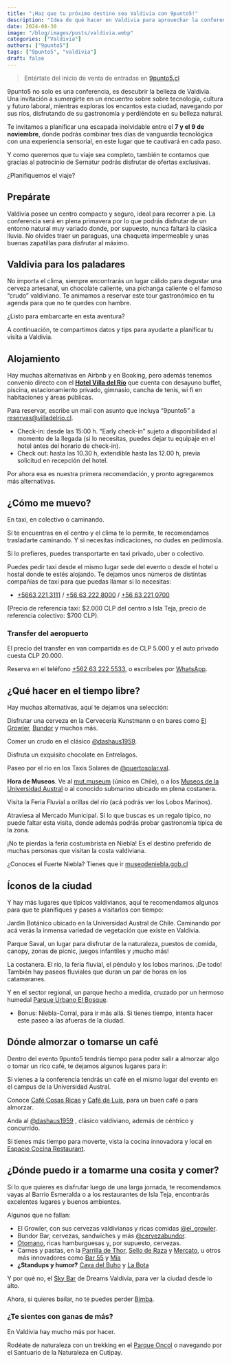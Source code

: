 ```yaml
---
title: "¡Haz que tu próximo destino sea Valdivia con 9punto5!"
description: "Idea de qué hacer en Valdivia para aprovechar la conferencia y la ciudad."
date: 2024-08-30
image: "/blog/images/posts/valdivia.webp"
categories: ["Valdivia"]
authors: ["9punto5"]
tags: ["9punto5", "valdivia"]
draft: false
---
```


>  Entértate del inicio de venta de entradas en [9punto5.cl](https://9punto5.cl/)

9punto5 no solo es una conferencia, es descubrir la belleza de Valdivia. Una invitación a sumergirte en un encuentro sobre sobre tecnología, cultura y futuro laboral, mientras exploras los encantos esta ciudad, navegando por sus ríos, disfrutando de su gastronomía y perdiéndote en su belleza natural.

Te invitamos a planificar una escapada inolvidable entre el **7 y el 9 de noviembre**, donde podrás combinar tres días de vanguardia tecnológica con una experiencia sensorial, en este lugar que te cautivará en cada paso.

Y como queremos que tu viaje sea completo, también te contamos que gracias al patrocinio de Sernatur podrás disfrutar de ofertas exclusivas.

¿Planifiquemos el viaje?

## Prepárate
Valdivia posee un centro compacto y seguro, ideal para recorrer a pie. La conferencia será en plena primavera por lo que podrás disfrutar de un entorno natural muy variado donde, por supuesto, nunca faltará la clásica lluvia. No olvides traer un paraguas, una chaqueta impermeable y unas buenas zapatillas para disfrutar al máximo.

## Valdivia para los paladares
No importa el clima, siempre encontrarás un lugar cálido para degustar una cerveza artesanal, un chocolate caliente, una pichanga caliente o el famoso “crudo” valdiviano. Te animamos a reservar este tour gastronómico en tu agenda para que no te quedes con hambre.

¿Listo para embarcarte en esta aventura?

A continuación, te compartimos datos y tips para ayudarte a planificar tu visita a Valdivia.

## Alojamiento

Hay muchas alternativas en Airbnb y en Booking, pero además tenemos convenio directo con el [**Hotel Villa del Río**](https://www.villadelrio.cl/) que cuenta con desayuno buffet, piscina, estacionamiento privado, gimnasio, cancha de tenis, wi fi en habitaciones y áreas públicas.

Para reservar, escribe un mail con asunto que incluya “9punto5” a reservas@villadelrio.cl.

- Check-in: desde las 15:00 h. “Early check-in” sujeto a disponibilidad al momento de la llegada (si lo necesitas, puedes dejar tu equipaje en el hotel antes del horario de check-in).
- Check out: hasta las 10.30 h, extendible hasta las 12.00 h, previa solicitud en recepción del hotel.

Por ahora esa es nuestra primera recomendación, y pronto agregaremos más alternativas.


## ¿Cómo me muevo?
En taxi, en colectivo o caminando.

Si te encuentras en el centro y el clima te lo permite, te recomendamos trasladarte caminando. Y si necesitas indicaciones, no dudes en pedírnosla.

Si lo prefieres, puedes transportarte en taxi privado, uber o colectivo.

Puedes pedir taxi desde el mismo lugar sede del evento o desde el hotel u hostal donde te estés alojando. Te dejamos unos números de distintas compañías de taxi para que puedas llamar si lo necesitas:

- [+5663 221 3111](tel:+56632213111) / [+56 63 222 8000](tel:+56632228000) / [+56 63 221 0700](tel:+56632210700)

(Precio de referencia taxi: $2.000 CLP del centro a Isla Teja, precio de referencia colectivo: $700 CLP).

### Transfer del aeropuerto
El precio del transfer en van compartida es de CLP 5.000 y el auto privado cuesta CLP 20.000.

Reserva en el teléfono [+562 63 222 5533](tel:+56632225533), o escríbeles por [WhatsApp](https://wa.me/56632225533).

## ¿Qué hacer en el tiempo libre?

Hay muchas alternativas, aquí te dejamos una selección:

Disfrutar una cerveza en la Cervecería Kunstmann o en bares como [El Growler](https://www.instagram.com/el_growler/), [Bundor](https://www.instagram.com/cervezabundor/) y muchos más.

Comer un crudo en el clásico [@dashaus1959](https://www.instagram.com/dashaus1959/).

Disfruta un exquisito chocolate en Entrelagos.

Paseo por el río en los Taxis Solares de [@puertosolar.val](https://www.instagram.com/puertosolar.val/).

**Hora de Museos**. Ve al [mut.museum](https://mut.museum/) (único en Chile), o a los [Museos de la Universidad Austral](https://www.instagram.com/museosaustral/) o al conocido submarino ubicado en plena costanera. 

Visita la Feria Fluvial a orillas del río (acá podrás ver los Lobos Marinos).

Atraviesa al Mercado Municipal. Sí lo que buscas es un regalo típico, no puede faltar esta visita, donde además podrás probar gastronomía típica de la zona.

¡No te pierdas la feria costumbrista en Niebla! Es el destino preferido de muchas personas que visitan la costa valdiviana.

¿Conoces el Fuerte Niebla? Tienes que ir [museodeniebla.gob.cl](https://www.museodeniebla.gob.cl/)

## Íconos de la ciudad

Y hay más lugares que típicos valdivianos, aquí te recomendamos algunos para que te planifiques y pases a visitarlos con tiempo:

Jardín Botánico ubicado en la Universidad Austral de Chile. Caminando por acá verás la inmensa variedad de vegetación que existe en Valdivia.

Parque Saval, un lugar para disfrutar de la naturaleza, puestos de comida, canopy, zonas de picnic, juegos infantiles y ¡mucho más!

La costanera. El río, la feria fluvial, el péndulo y los lobos marinos. ¡De todo! También hay paseos fluviales que duran un par de horas en los catamaranes.

Y en el sector regional, un parque hecho a medida, cruzado por un hermoso humedal [Parque Urbano El Bosque](https://www.instagram.com/parqueurbanoelbosque/).

- Bonus: Niebla-Corral, para ir más allá. Si tienes tiempo, intenta hacer este paseo a las afueras de la ciudad.


## Dónde almorzar o tomarse un café

Dentro del evento 9punto5 tendrás tiempo para poder salir a almorzar algo o tomar un rico café, te dejamos algunos lugares para ir:

Si vienes a la conferencia tendrás un café en el mismo lugar del evento en el campus de la Universidad Austral.

Conoce [Café Cosas Ricas](https://www.cosasricas.cl/) y [Café de Luis](https://www.instagram.com/cafedeluis/), para un buen café o para almorzar.

Anda al [@dashaus1959](https://www.instagram.com/dashaus1959/) , clásico valdiviano, además de céntrico y concurrido.

Si tienes más tiempo para moverte, vista la cocina innovadora y local en [Espacio Cocina Restaurant](https://goo.gl/maps/X6Am8rSwz8dQomQo6).

## ¿Dónde puedo ir a tomarme una cosita y comer?

Sí lo que quieres es disfrutar luego de una larga jornada, te recomendamos vayas al Barrio Esmeralda o a los restaurantes de Isla Teja, encontrarás excelentes lugares y buenos ambientes.

Algunos que no fallan:

- El Growler, con sus cervezas valdivianas y ricas comidas [@el_growler](https://www.instagram.com/el_growler/).
- Bundor Bar, cervezas, sandwiches y más [@cervezabundor](https://www.instagram.com/cervezabundor/).
- [Otomano](https://goo.gl/maps/ZkEweYo3QspvzbYB9), ricas hamburguesas y, por supuesto, cervezas.
- Carnes y pastas, en la [Parrilla de Thor](https://www.instagram.com/parrilladethor/), [Sello de Raza](https://www.instagram.com/selloderaza_restaurant/) y [Mercato](https://www.instagram.com/mercato_pasta_fresca/), u otros más innovadores como [Bar 55](https://www.instagram.com/55barycocina/) y [Mía](https://www.instagram.com/miavaldiviacl/)
- **¿Standups y humor?** [Cava del Buho](https://www.instagram.com/cava_del_buho_restaurant/) y [La Bota](https://www.instagram.com/labotacervecera/)
 
Y por qué no, el [Sky Bar](https://www.instagram.com/skybarvaldivia/) de Dreams Valdivia, para ver la ciudad desde lo alto.
 
Ahora, si quieres bailar, no te puedes perder [Bimba](https://www.instagram.com/valdiviaesbimba/).

### ¿Te sientes con ganas de más?
 
En Valdivia hay mucho más por hacer.
 
Rodéate de naturaleza con un trekking en el [Parque Oncol](https://www.parqueoncol.cl/) o navegando por el Santuario de la Naturaleza en Cutipay. 